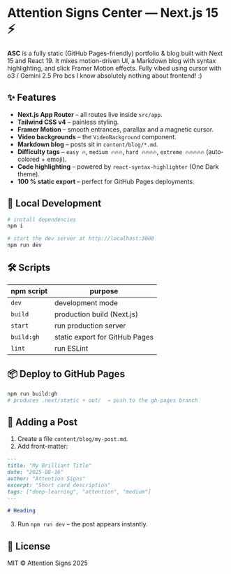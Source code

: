 # Attention Signs Center — Next.js 15 ⚡️

**ASC** is a fully static (GitHub Pages-friendly) portfolio & blog built with Next 15 and React 19. It mixes motion-driven UI, a Markdown blog with syntax highlighting, and slick Framer Motion effects. Fully vibed using cursor with o3 / Gemini 2.5 Pro bcs I know absolutely nothing about frontend! :)

## ✨ Features

* **Next.js App Router** – all routes live inside `src/app`.
* **Tailwind CSS v4** – painless styling.
* **Framer Motion** – smooth entrances, parallax and a magnetic cursor.
* **Video backgrounds** – the `VideoBackground` component.
* **Markdown blog** – posts sit in `content/blog/*.md`.
* **Difficulty tags** – `easy 🔥`, `medium 🔥🔥🔥`, `hard 🔥🔥🔥🔥`, `extreme 🔥🔥🔥🔥🔥` (auto-colored + emoji).
* **Code highlighting** – powered by `react-syntax-highlighter` (One Dark theme).
* **100 % static export** – perfect for GitHub Pages deployments.

## 🚀 Local Development

```bash
# install dependencies
npm i

# start the dev server at http://localhost:3000
npm run dev
```

## 🛠️ Scripts

| npm script | purpose |
|------------|---------|
| `dev`      | development mode |
| `build`    | production build (Next.js) |
| `start`    | run production server |
| `build:gh` | static export for GitHub Pages |
| `lint`     | run ESLint |

## 📦 Deploy to GitHub Pages

```bash
npm run build:gh
# produces .next/static + out/  → push to the gh-pages branch
```

## 📝 Adding a Post

1. Create a file `content/blog/my-post.md`.
2. Add front-matter:

```md
---
title: "My Brilliant Title"
date: "2025-08-16"
author: "Attention Signs"
excerpt: "Short card description"
tags: ["deep-learning", "attention", "medium"]
---

# Heading
```

3. Run `npm run dev` – the post appears instantly.

## 📄 License

MIT © Attention Signs 2025
